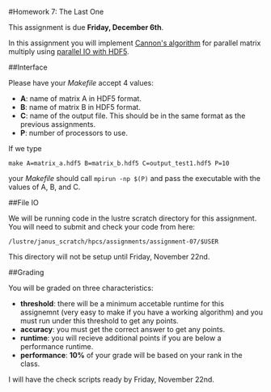 #Homework 7: The Last One

This assignment is due **Friday, December 6th**.

In this assignment you will implement [Cannon's algorithm](http://en.wikipedia.org/wiki/Cannon's_algorithm) for parallel matrix multiply using [parallel IO with HDF5](http://www.nersc.gov/users/training/online-tutorials/introduction-to-scientific-i-o/?show_all=1#toc-anchor-4). 

##Interface

Please have your *Makefile* accept 4 values:

- **A**: name of matrix A in HDF5 format.
- **B**: name of matrix B in HDF5 format.
- **C**: name of the output file.  This should be in the same format as the previous assignments.
- **P**: number of processors to use.

If we type

	make A=matrix_a.hdf5 B=matrix_b.hdf5 C=output_test1.hdf5 P=10

your *Makefile* should call `mpirun -np $(P)` and pass the executable with the values of A, B, and C. 

##File IO

We will be running code in the lustre scratch directory for this assignment.  You will need to submit and check your code from here:

	/lustre/janus_scratch/hpcs/assignments/assignment-07/$USER

This directory will not be setup until Friday, November 22nd.

##Grading

You will be graded on three characteristics:

- **threshold**: there will be a minimum accetable runtime for this assignemnt (very easy to make if you have a working algorithm) and you must run under this threshold to get any points.
- **accuracy**: you must get the correct answer to get any points.
- **runtime**: you will recieve additional points if you are below a performance runtime.
- **performance**: **10%** of your grade will be based on your rank in the class.

I will have the check scripts ready by Friday, November 22nd.





